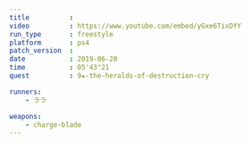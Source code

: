 ```yaml
---
title          :
video          : https://www.youtube.com/embed/yGxe6TixDYY
run_type       : freestyle
platform       : ps4
patch_version  : 
date           : 2019-06-20
time           : 05'43"21
quest          : 9★-the-heralds-of-destruction-cry

runners:
    - ララ

weapons:
    - charge-blade
---
```

